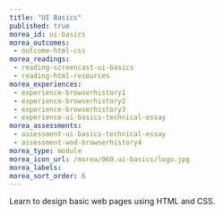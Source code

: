 ```yaml
---
title: "UI Basics"
published: true
morea_id: ui-basics
morea_outcomes:
 - outcome-html-css
morea_readings:
 - reading-screencast-ui-basics
 - reading-html-resources
morea_experiences:
 - experience-browserhistory1
 - experience-browserhistory2
 - experience-browserhistory3
 - experience-ui-basics-technical-essay
morea_assessments:
 - assessment-ui-basics-technical-essay
 - assessment-wod-browserhistory4
morea_type: module
morea_icon_url: /morea/060.ui-basics/logo.jpg
morea_labels:
morea_sort_order: 6
---
```


Learn to design basic web pages using HTML and CSS.




